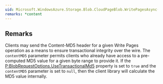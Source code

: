 ```yaml
---  
uid: Microsoft.WindowsAzure.Storage.Blob.CloudPageBlob.WritePagesAsync(System.IO.Stream,System.Int64,System.String)  
remarks: *content  
---  
```

  
## Remarks  
 Clients may send the Content-MD5 header for a given Write Pages operation as a means to ensure transactional integrity over the wire.              The `contentMD5` parameter permits clients who already have access to a pre-computed MD5 value for a given byte range to provide it.             If the [P:BlobRequestOptions.UseTransactionalMd5](assetId:///P:BlobRequestOptions.UseTransactionalMd5?qualifyHint=False&autoUpgrade=True) property is set to `true` and the `contentMD5` parameter is set              to `null`, then the client library will calculate the MD5 value internally.
